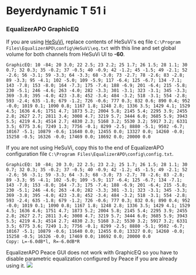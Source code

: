 # Beyerdynamic T 51 i
### EqualizerAPO GraphicEQ
If you are using [HeSuVi](https://sourceforge.net/projects/hesuvi/), replace contents of HeSuVi's eq file `C:\Program Files\EqualizerAPO\config\HeSuVi\eq.txt` with this line and set global volume for both channels from HeSuVi UI to **-60**.
```
GraphicEQ: 10 -84; 20 3.0; 22 2.5; 23 2.2; 25 1.7; 26 1.5; 28 1.1; 30 0.7; 32 0.3; 35 -0.2; 37 -0.5; 40 -0.9; 42 -1.2; 45 -1.5; 49 -2.1; 52 -2.6; 56 -3.1; 59 -3.3; 64 -3.3; 68 -3.0; 73 -2.7; 78 -2.6; 83 -2.8; 89 -3.3; 95 -4.1; 102 -5.0; 109 -5.9; 117 -6.4; 125 -6.7; 134 -7.1; 143 -7.8; 153 -8.0; 164 -7.3; 175 -7.4; 188 -6.9; 201 -6.4; 215 -5.8; 230 -5.1; 246 -4.6; 263 -4.0; 282 -3.3; 301 -3.1; 323 -3.1; 345 -3.3; 369 -3.8; 395 -4.0; 423 -3.8; 452 -3.4; 484 -3.2; 518 -3.1; 554 -2.8; 593 -2.4; 635 -1.8; 679 -1.2; 726 -0.6; 777 0.3; 832 0.6; 890 0.4; 952 -0.0; 1019 0.1; 1090 0.8; 1167 1.8; 1248 2.8; 1336 3.5; 1429 4.1; 1529 4.5; 1636 4.6; 1751 4.7; 1873 5.2; 2004 5.8; 2145 5.4; 2295 3.9; 2455 2.8; 2627 2.7; 2811 3.4; 3008 4.7; 3219 5.7; 3444 6.0; 3685 5.9; 3943 5.5; 4219 4.3; 4514 2.7; 4830 2.3; 5168 3.2; 5530 3.2; 5917 3.2; 6331 3.5; 6775 3.6; 7249 1.3; 7756 -0.1; 8299 -2.5; 8880 -5.1; 9502 -6.7; 10167 -5.1; 10879 -0.6; 11640 0.0; 12455 0.0; 13327 0.0; 14260 -0.0; 15258 -0.5; 16326 -0.0; 17469 0.0; 18692 0.0; 20000 0.0
```
If you are not using HeSuVi, copy this to the end of EqualizerAPO configuration file `C:\Program Files\EqualizerAPO\config\config.txt`.
```
GraphicEQ: 10 -84; 20 3.0; 22 2.5; 23 2.2; 25 1.7; 26 1.5; 28 1.1; 30 0.7; 32 0.3; 35 -0.2; 37 -0.5; 40 -0.9; 42 -1.2; 45 -1.5; 49 -2.1; 52 -2.6; 56 -3.1; 59 -3.3; 64 -3.3; 68 -3.0; 73 -2.7; 78 -2.6; 83 -2.8; 89 -3.3; 95 -4.1; 102 -5.0; 109 -5.9; 117 -6.4; 125 -6.7; 134 -7.1; 143 -7.8; 153 -8.0; 164 -7.3; 175 -7.4; 188 -6.9; 201 -6.4; 215 -5.8; 230 -5.1; 246 -4.6; 263 -4.0; 282 -3.3; 301 -3.1; 323 -3.1; 345 -3.3; 369 -3.8; 395 -4.0; 423 -3.8; 452 -3.4; 484 -3.2; 518 -3.1; 554 -2.8; 593 -2.4; 635 -1.8; 679 -1.2; 726 -0.6; 777 0.3; 832 0.6; 890 0.4; 952 -0.0; 1019 0.1; 1090 0.8; 1167 1.8; 1248 2.8; 1336 3.5; 1429 4.1; 1529 4.5; 1636 4.6; 1751 4.7; 1873 5.2; 2004 5.8; 2145 5.4; 2295 3.9; 2455 2.8; 2627 2.7; 2811 3.4; 3008 4.7; 3219 5.7; 3444 6.0; 3685 5.9; 3943 5.5; 4219 4.3; 4514 2.7; 4830 2.3; 5168 3.2; 5530 3.2; 5917 3.2; 6331 3.5; 6775 3.6; 7249 1.3; 7756 -0.1; 8299 -2.5; 8880 -5.1; 9502 -6.7; 10167 -5.1; 10879 -0.6; 11640 0.0; 12455 0.0; 13327 0.0; 14260 -0.0; 15258 -0.5; 16326 -0.0; 17469 0.0; 18692 0.0; 20000 0.0
Copy: L=-6.0dB*l, R=-6.0dB*R
```
EqualizerAPO Peace GUI does not work with GraphicEQ so you have to disable parametric equalization configured by Peace if you are already using it.
![](https://raw.githubusercontent.com/jaakkopasanen/AutoEq/master/results/Sonoma%20Model%20One/innerfidelity/onear/Beyerdynamic%20T%2051%20i/Beyerdynamic%20T%2051%20i.png)
